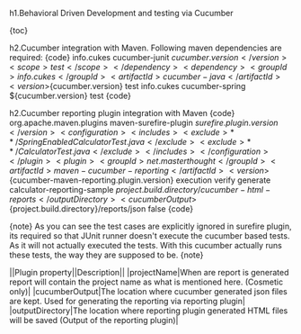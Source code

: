 h1.Behavioral Driven Development and testing via Cucumber

{toc}

h2.Cucumber integration with Maven.
Following maven dependencies are required:
{code}
	<dependency>
		<groupId>info.cukes</groupId>
		<artifactId>cucumber-junit</artifactId>
		<version>${cucumber.version}</version>
		<scope>test</scope>
	</dependency>
	<dependency>
		<groupId>info.cukes</groupId>
		<artifactId>cucumber-java</artifactId>
		<version>${cucumber.version}</version>
		<scope>test</scope>
	</dependency>
	<dependency>
		<groupId>info.cukes</groupId>
		<artifactId>cucumber-spring</artifactId>  <!-- This is required so cucumber can used bean injects with spring as the underlying framework. -->
		<version>${cucumber.version}</version>
		<scope>test</scope>
	</dependency>
{code}



h2.Cucumber reporting plugin integration with Maven
{code}
	<plugin>
		<groupId>org.apache.maven.plugins</groupId>
		<artifactId>maven-surefire-plugin</artifactId>
		<version>${surefire.plugin.version}</version>
		<configuration>
		  <includes>
			<exclude>**/SpringEnabledCalculatorTest.java</exclude>
			<exclude>**/CalculatorTest.java</exclude>
		  </includes>
		</configuration>
	</plugin>
	<plugin>
		<groupId>net.masterthought</groupId>
		<artifactId>maven-cucumber-reporting</artifactId>
		<version>${cucumber-maven-reporting.plugin.version}</version>
		<executions>
			<execution>
				<id>execution</id>
				<phase>verify</phase>
				<goals>
					<goal>generate</goal>
				</goals>
				<configuration>
					<projectName>calculator-reporting-sample</projectName>
					<outputDirectory>${project.build.directory}/cucumber-html-reports</outputDirectory>
					<cucumberOutput>${project.build.directory}/reports/json</cucumberOutput>
					<parallelTesting>false</parallelTesting>
				</configuration>
			</execution>
		</executions>
	</plugin>
{code}

{note}
As you can see the test cases are explicitly ignored in surefire plugin, its required so that JUnit runner doesn't execute the cucumber based tests. As it will not actually executed the tests. With this cucumber actually runs these tests, the way they are supposed to be.
{note}

||Plugin property||Description||
|projectName|When are report is generated report will contain the project name as what is mentioned here. (Cosmetic only)|
|cucumberOutput|The location where cucumber generated json files are kept. Used for generating the reporting via reporting plugin|
|outputDirectory|The location where reporting plugin generated HTML files will be saved (Output of the reporting plugin)|

